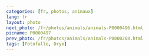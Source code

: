 ```yaml
---
categories: [fr, photos, animaux]
lang: fr
layout: photo
next_photo: /fr/photos/animals/animals-P0000496.html
picname: P0000497
prev_photo: /fr/photos/animals/animals-P0000268.html
tags: [Fotofalle, Oryx]
---
```

